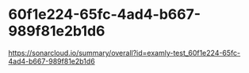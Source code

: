 # 60f1e224-65fc-4ad4-b667-989f81e2b1d6
https://sonarcloud.io/summary/overall?id=examly-test_60f1e224-65fc-4ad4-b667-989f81e2b1d6

